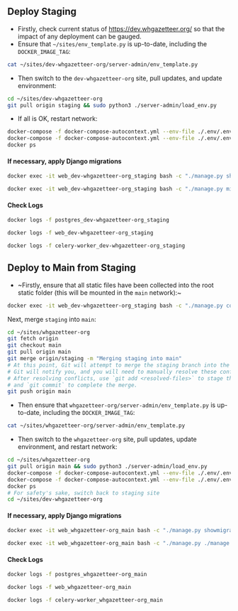 ## Deploy Staging

- Firstly, check current status of https://dev.whgazetteer.org/ so that the impact of any deployment can be gauged.
- Ensure that `~/sites/env_template.py` is up-to-date, including the `DOCKER_IMAGE_TAG`:
```bash
cat ~/sites/dev-whgazetteer-org/server-admin/env_template.py
```
- Then switch to the `dev-whgazetteer-org` site, pull updates, and update environment:
```bash
cd ~/sites/dev-whgazetteer-org
git pull origin staging && sudo python3 ./server-admin/load_env.py
```
- If all is OK, restart network:
```bash
docker-compose -f docker-compose-autocontext.yml --env-file ./.env/.env down && \
docker-compose -f docker-compose-autocontext.yml --env-file ./.env/.env up -d && \
docker ps
```

#### If necessary, apply Django migrations
```bash
docker exec -it web_dev-whgazetteer-org_staging bash -c "./manage.py showmigrations"
```
```bash
docker exec -it web_dev-whgazetteer-org_staging bash -c "./manage.py migrate"
```

#### Check Logs
```bash
docker logs -f postgres_dev-whgazetteer-org_staging
```
```bash
docker logs -f web_dev-whgazetteer-org_staging
```
```bash
docker logs -f celery-worker_dev-whgazetteer-org_staging
```

## Deploy to Main from Staging

- ~Firstly, ensure that all static files have been collected into the root static folder (this will be mounted in the `main` network):~
```bash
docker exec -it web_dev-whgazetteer-org_staging bash -c "./manage.py collectstatic --no-input"
```

Next, merge `staging` into `main`:
```bash
cd ~/sites/whgazetteer-org
git fetch origin
git checkout main
git pull origin main
git merge origin/staging -m "Merging staging into main"
# At this point, Git will attempt to merge the staging branch into the main branch. If there are merge conflicts,
# Git will notify you, and you will need to manually resolve these conflicts.
# After resolving conflicts, use `git add <resolved-files>` to stage the resolved files,
# and `git commit` to complete the merge.
git push origin main
```

- Then ensure that `whgazetteer-org/server-admin/env_template.py` is up-to-date, including the `DOCKER_IMAGE_TAG`:
```bash
cat ~/sites/whgazetteer-org/server-admin/env_template.py
```
- Then switch to the `whgazetteer-org` site, pull updates, update environment, and restart network:
```bash
cd ~/sites/whgazetteer-org
git pull origin main && sudo python3 ./server-admin/load_env.py
docker-compose -f docker-compose-autocontext.yml --env-file ./.env/.env down && \
docker-compose -f docker-compose-autocontext.yml --env-file ./.env/.env up -d && \
docker ps
# For safety's sake, switch back to staging site
cd ~/sites/dev-whgazetteer-org
```

#### If necessary, apply Django migrations
```bash
docker exec -it web_whgazetteer-org_main bash -c "./manage.py showmigrations"
```
```bash
docker exec -it web_whgazetteer-org_main bash -c "./manage.py ./manage.py migrate"
```

#### Check Logs
```bash
docker logs -f postgres_whgazetteer-org_main
```
```bash
docker logs -f web_whgazetteer-org_main
```
```bash
docker logs -f celery-worker_whgazetteer-org_main
```
